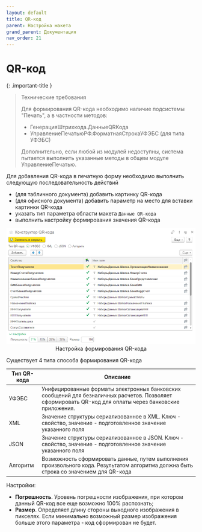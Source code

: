 ```yaml
---
layout: default
title: QR-код
parent: Настройка макета
grand_parent: Документация
nav_order: 21
--- 
```


# QR-код

{: .important-title }
> Технические требования
> 
> Для формирования QR-кода необходимо наличие подсистемы "Печать", а в частности методов:
> * ГенерацияШтрихкода.ДанныеQRКода
> * УправлениеПечатьюРФ.ФорматнаяСтрокаУФЭБС (для типа УФЭБС)
>
> Дополнительно, если любой из модулей недоступны, система пытается выполнить указанные методы в общем модуле УправлениеПечатью.

Для добавления QR-кода в печатную форму необходимо выполнить следующую последовательность действий

* (для табличного документа) добавить картинку QR-кода
* (для офисного документа) добавить параметр на место для вставки картинки QR-кода
* указать тип параметра области макета `Данные QR-кода`
* выполнить настройку формирования значения QR-кода

<p align="center">
    <a href="./../img/ch_02/71_qr_main.png"><img src="./../img/ch_02/71_qr_main.png" style="width:700px"></a>
    <br>Настройка формирования QR-кода
</p>

Существует 4 типа способа формирования QR-кода

| Тип QR-кода | Описание |
|--|--|
| УФЭБС     | Унифицированные форматы электронных банковских сообщений для безналичных расчетов. Позволяет сформировать QR-код для оплаты через банковские приложения. |
| XML       | Значение структуры сериализованное в XML. Ключ - свойство, значение - подготовленное значение указанного поля |
| JSON      | Значение структуры сериализованное в JSON. Ключ - свойство, значение - подготовленное значение указанного поля |
| Алгоритм  | Возможность сформировать данные, путем выполнения произвольного кода. Результатом алгоритма должна быть строка со значением для QR-кода |

Настройки: 

* **Погрешность**. Уровень погрешности изображения, при котором данный QR-код все еще возможно 100% распознать;
* **Размер**. Определяет длину стороны выходного изображения в пикселях. Если минимально возможный размер изображения больше этого параметра - код сформирован не будет.